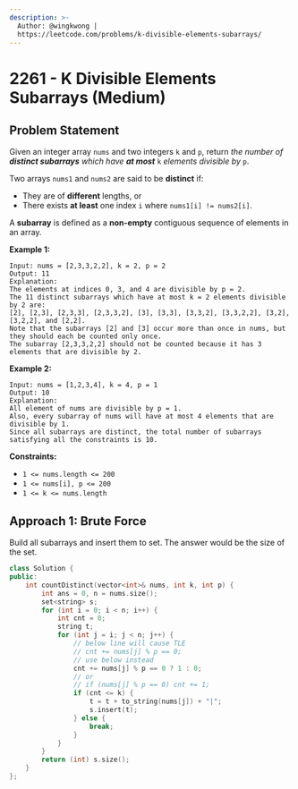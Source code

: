 ```yaml
---
description: >-
  Author: @wingkwong |
  https://leetcode.com/problems/k-divisible-elements-subarrays/
---
```


# 2261 - K Divisible Elements Subarrays (Medium)

## Problem Statement

Given an integer array `nums` and two integers `k` and `p`, return _the number of **distinct subarrays** which have **at most**_ `k` _elements divisible by_ `p`.

Two arrays `nums1` and `nums2` are said to be **distinct** if:

* They are of **different** lengths, or
* There exists **at least** one index `i` where `nums1[i] != nums2[i]`.

A **subarray** is defined as a **non-empty** contiguous sequence of elements in an array.

&#x20;

**Example 1:**

```
Input: nums = [2,3,3,2,2], k = 2, p = 2
Output: 11
Explanation:
The elements at indices 0, 3, and 4 are divisible by p = 2.
The 11 distinct subarrays which have at most k = 2 elements divisible by 2 are:
[2], [2,3], [2,3,3], [2,3,3,2], [3], [3,3], [3,3,2], [3,3,2,2], [3,2], [3,2,2], and [2,2].
Note that the subarrays [2] and [3] occur more than once in nums, but they should each be counted only once.
The subarray [2,3,3,2,2] should not be counted because it has 3 elements that are divisible by 2.
```

**Example 2:**

```
Input: nums = [1,2,3,4], k = 4, p = 1
Output: 10
Explanation:
All element of nums are divisible by p = 1.
Also, every subarray of nums will have at most 4 elements that are divisible by 1.
Since all subarrays are distinct, the total number of subarrays satisfying all the constraints is 10. 
```

**Constraints:**

* `1 <= nums.length <= 200`
* `1 <= nums[i], p <= 200`
* `1 <= k <= nums.length`

## Approach 1: Brute Force

Build all subarrays and insert them to set. The answer would be the size of the set.

```cpp
class Solution {
public:
    int countDistinct(vector<int>& nums, int k, int p) {
        int ans = 0, n = nums.size();
        set<string> s;
        for (int i = 0; i < n; i++) {
            int cnt = 0;
            string t;
            for (int j = i; j < n; j++) {
                // below line will cause TLE
                // cnt += nums[j] % p == 0;
                // use below instead
                cnt += nums[j] % p == 0 ? 1 : 0;
                // or 
                // if (nums[j] % p == 0) cnt += 1;
                if (cnt <= k) {
                    t = t + to_string(nums[j]) + "|";
                    s.insert(t);
                } else {
                    break;
                }
            }
        }
        return (int) s.size();
    }
};
```
